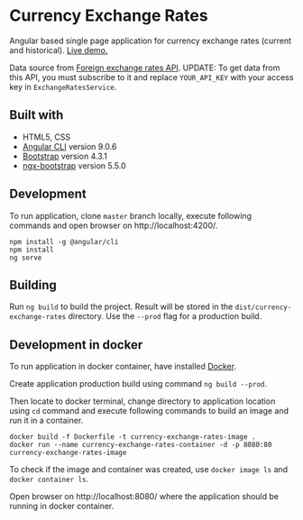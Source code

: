 # Currency Exchange Rates

Angular based single page application for currency exchange rates (current and historical). [Live demo.](https://ritakrastina.github.io/angular-assignment/)

Data source from [Foreign exchange rates API](https://exchangeratesapi.io/).
UPDATE: To get data from this API, you must subscribe to it and replace `YOUR_API_KEY` with your access key in `ExchangeRatesService`.

## Built with

- HTML5, CSS
- [Angular CLI](https://github.com/angular/angular-cli) version 9.0.6
- [Bootstrap](https://getbootstrap.com/) version 4.3.1
- [ngx-bootstrap](https://valor-software.com/ngx-bootstrap) version 5.5.0

## Development

To run application, clone `master` branch locally, execute following commands and open browser on http://localhost:4200/.
```
npm install -g @angular/cli
npm install
ng serve
```

## Building

Run `ng build` to build the project. Result will be stored in the `dist/currency-exchange-rates` directory. Use the `--prod` flag for a production build.

## Development in docker

To run application in docker container, have installed [Docker](https://www.docker.com/).

Create application production build using command `ng build --prod`.

Then locate to docker terminal, change directory to application location using `cd` command and execute following commands to build an image and run it in a container.
```
docker build -f Dockerfile -t currency-exchange-rates-image .
docker run --name currency-exchange-rates-container -d -p 8080:80 currency-exchange-rates-image
```

To check if the image and container was created, use `docker image ls` and `docker container ls`.

Open browser on http://localhost:8080/ where the application should be running in docker container.
